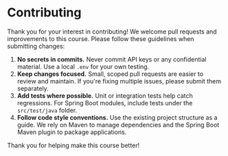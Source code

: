# Contributing

Thank you for your interest in contributing!  We welcome pull
requests and improvements to this course.  Please follow these
guidelines when submitting changes:

1. **No secrets in commits.**  Never commit API keys or any
   confidential material.  Use a local `.env` for your own testing.
2. **Keep changes focused.**  Small, scoped pull requests are easier
   to review and maintain.  If you're fixing multiple issues, please
   submit them separately.
3. **Add tests where possible.**  Unit or integration tests help
   catch regressions.  For Spring Boot modules, include tests under
   the `src/test/java` folder.
4. **Follow code style conventions.**  Use the existing project
   structure as a guide.  We rely on Maven to manage dependencies and
   the Spring Boot Maven plugin to package applications.

Thank you for helping make this course better!